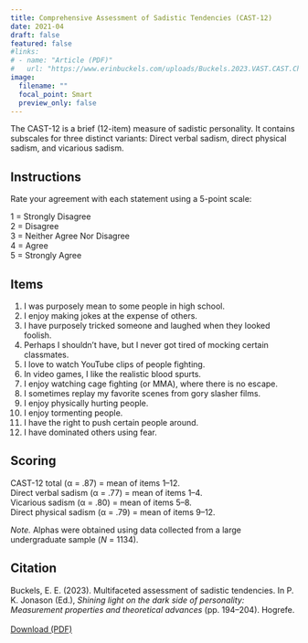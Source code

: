 ```yaml
---
title: Comprehensive Assessment of Sadistic Tendencies (CAST-12)
date: 2021-04
draft: false
featured: false
#links:
# - name: "Article (PDF)"
#   url: "https://www.erinbuckels.com/uploads/Buckels.2023.VAST.CAST.Chapter.pdf"
image:
  filename: ""
  focal_point: Smart
  preview_only: false
---
```

The CAST-12 is a brief (12-item) measure of sadistic personality. It contains subscales for three distinct variants: Direct verbal sadism, direct physical sadism, and vicarious sadism.

## Instructions
Rate your agreement with each statement using a 5-point scale:

1 = Strongly Disagree<br>
2 = Disagree<br>
3 = Neither Agree Nor Disagree<br>
4 = Agree<br>
5 = Strongly Agree

## Items

1. I was purposely mean to some people in high school.
2. I enjoy making jokes at the expense of others. 
3. I have purposely tricked someone and laughed when they looked foolish.
4. Perhaps I shouldn’t have, but I never got tired of mocking certain classmates.
5. I love to watch YouTube clips of people fighting. 
6. In video games, I like the realistic blood spurts. 
7. I enjoy watching cage fighting (or MMA), where there is no escape. 
8. I sometimes replay my favorite scenes from gory slasher films.
9. I enjoy physically hurting people. 
10. I enjoy tormenting people. 
11. I have the right to push certain people around.
12. I have dominated others using fear. 

## Scoring

CAST-12 total (α = .87) = mean of items 1–12. <br>
Direct verbal sadism (α = .77) = mean of items 1–4.<br>
Vicarious sadism (α = .80) = mean of items 5–8. <br>
Direct physical sadism (α = .79) = mean of items 9–12. <br>

*Note.* Alphas were obtained using data collected from a large undergraduate sample (*N* = 1134).

## Citation

Buckels, E. E. (2023). Multifaceted assessment of sadistic tendencies. In P. K. Jonason (Ed.), *Shining light on the dark side of personality: Measurement properties and theoretical advances* (pp. 194–204). Hogrefe. 
<br><br>
[Download (PDF)](https://www.erinbuckels.com/uploads/Buckels.2023.VAST.CAST.Chapter.pdf)
